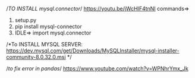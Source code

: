/*TO INSTALL mysql.connector*/
https://youtu.be/jWcHIF4tnNI
commands=>
1. setup.py
2. pip install mysql-connector
3. IDLE=> import mysql.connector

/*To INSTALL MYSQL SERVER: https://dev.mysql.com/get/Downloads/MySQLInstaller/mysql-installer-community-8.0.32.0.msi */

/*to fix error in pandas*/
https://www.youtube.com/watch?v=WPNhrYmx_Jk
